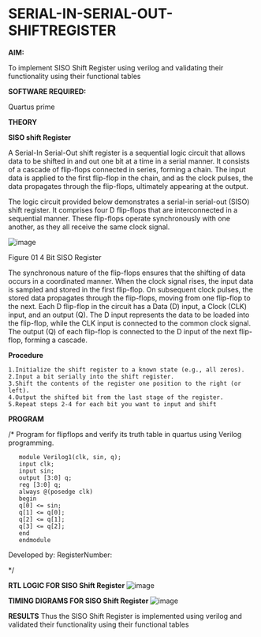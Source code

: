 # SERIAL-IN-SERIAL-OUT-SHIFTREGISTER

**AIM:**

To implement  SISO Shift Register using verilog and validating their functionality using their functional tables

**SOFTWARE REQUIRED:**

Quartus prime

**THEORY**

**SISO shift Register**

A Serial-In Serial-Out shift register is a sequential logic circuit that allows data to be shifted in and out one bit at a time in a serial manner. It consists of a cascade of flip-flops connected in series, forming a chain. The input data is applied to the first flip-flop in the chain, and as the clock pulses, the data propagates through the flip-flops, ultimately appearing at the output.

The logic circuit provided below demonstrates a serial-in serial-out (SISO) shift register. It comprises four D flip-flops that are interconnected in a sequential manner. These flip-flops operate synchronously with one another, as they all receive the same clock signal.

![image](https://github.com/naavaneetha/SERIAL-IN-SERIAL-OUT-SHIFTREGISTER/assets/154305477/e81c4072-37f9-46c6-8145-566764b74c3a)

Figure 01 4 Bit SISO Register

The synchronous nature of the flip-flops ensures that the shifting of data occurs in a coordinated manner. When the clock signal rises, the input data is sampled and stored in the first flip-flop. On subsequent clock pulses, the stored data propagates through the flip-flops, moving from one flip-flop to the next.
Each D flip-flop in the circuit has a Data (D) input, a Clock (CLK) input, and an output (Q). The D input represents the data to be loaded into the flip-flop, while the CLK input is connected to the common clock signal. The output (Q) of each flip-flop is connected to the D input of the next flip-flop, forming a cascade.

**Procedure**

    1.Initialize the shift register to a known state (e.g., all zeros).
    2.Input a bit serially into the shift register.
    3.Shift the contents of the register one position to the right (or left).
    4.Output the shifted bit from the last stage of the register.
    5.Repeat steps 2-4 for each bit you want to input and shift
    
**PROGRAM**

/* Program for flipflops and verify its truth table in quartus using Verilog programming.

       module Verilog1(clk, sin, q);
       input clk;
       input sin;
       output [3:0] q;
       reg [3:0] q;
       always @(posedge clk)
       begin
       q[0] <= sin;
       q[1] <= q[0];
       q[2] <= q[1];
       q[3] <= q[2];
       end
       endmodule

Developed by: RegisterNumber:

*/

**RTL LOGIC FOR SISO Shift Register**
![image](https://github.com/user-attachments/assets/ef0ddcc6-2c3f-47fe-a05a-6972fcb040fb)

**TIMING DIGRAMS FOR SISO Shift Register**
![image](https://github.com/user-attachments/assets/31f79ecd-e9fa-411a-9bf1-532f15b909aa)

**RESULTS**
Thus the SISO Shift Register is implemented using verilog and validated their functionality using their functional tables
